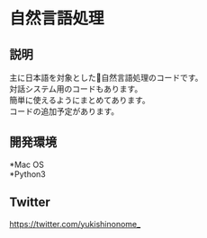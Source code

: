 # 自然言語処理

## 説明
主に日本語を対象とした自然言語処理のコードです。  
対話システム用のコードもあります。  
簡単に使えるようにまとめてあります。  
コードの追加予定があります。  

## 開発環境
*Mac OS  
*Python3

## Twitter
<https://twitter.com/yukishinonome_>